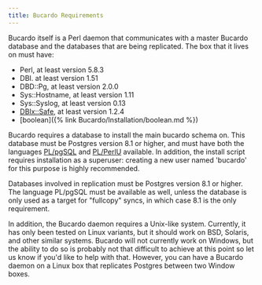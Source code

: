 ```yaml
---
title: Bucardo Requirements
---
```


Bucardo itself is a Perl daemon that communicates with a master Bucardo database and the databases that are being replicated. The box that it lives on must have:

-   Perl, at least version 5.8.3
-   DBI. at least version 1.51
-   DBD::Pg, at least version 2.0.0
-   Sys::Hostname, at least version 1.11
-   Sys::Syslog, at least version 0.13
-   [DBIx::Safe](/Bucardo/DBIx::Safe "wikilink"), at least version 1.2.4
-   [boolean]({% link Bucardo/Installation/boolean.md %})

Bucardo requires a database to install the main bucardo schema on. This database must be Postgres version 8.1 or higher, and must have both the languages [PL/pgSQL](https://www.postgresql.org/docs/current/plpgsql-overview.html) and [PL/PerlU](https://www.postgresql.org/docs/current/plperl.html) available. In addition, the install script requires installation as a superuser: creating a new user named 'bucardo' for this purpose is highly recommended.

Databases involved in replication must be Postgres version 8.1 or higher. The language PL/pgSQL must be available as well, unless the database is only used as a target for "fullcopy" syncs, in which case 8.1 is the only requirement.

In addition, the Bucardo daemon requires a Unix-like system. Currently, it has only been tested on Linux variants, but it should work on BSD, Solaris, and other similar systems. Bucardo will not currently work on Windows, but the ability to do so is probably not that difficult to achieve at this point so let us know if you'd like to help with that. However, you can have a Bucardo daemon on a Linux box that replicates Postgres between two Window boxes.

